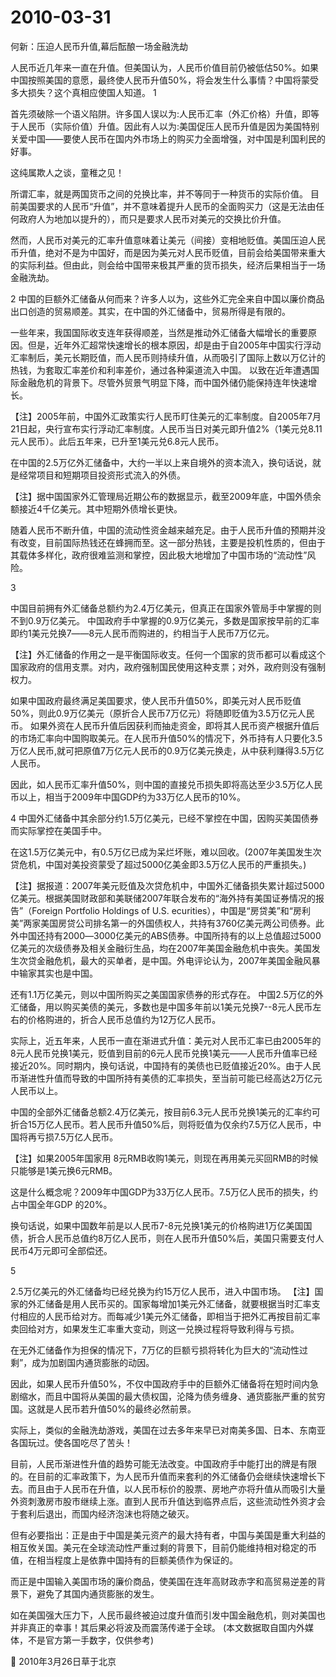 # 2010-03-31

何新：压迫人民币升值,幕后酝酿一场金融洗劫

人民币近几年来一直在升值。但美国认为，人民币价值目前仍被低估50%。如果中国按照美国的意愿，最终使人民币升值50%，将会发生什么事情？中国将蒙受多大损失？这个真相应使国人知道。 1

首先须破除一个语义陷阱。许多国人误以为:人民币汇率（外汇价格）升值，即等于人民币（实际价值）升值。因此有人以为:美国促压人民币升值是因为美国特别关爱中国――要使人民币在国内外市场上的购买力全面增强，对中国是利国利民的好事。

这纯属欺人之谈，童稚之见！

所谓汇率，就是两国货币之间的兑换比率，并不等同于一种货币的实际价值。 目前美国要求的人民币“升值”，并不意味着提升人民币的全面购买力（这是无法由任何政府人为地加以提升的），而只是要求人民币对美元的交换比价升值。

然而，人民币对美元的汇率升值意味着让美元（间接）变相地贬值。美国压迫人民币升值，绝对不是为中国好，而是因为美元对人民币贬值，目前会给美国带来重大的实际利益。但由此，则会给中国带来极其严重的货币损失，经济后果相当于一场金融洗劫。

2 中国的巨额外汇储备从何而来？许多人以为，这些外汇完全来自中国以廉价商品出口创造的贸易顺差。其实，在中国的外汇储备中，贸易所得是有限的。

一些年来，我国国际收支连年获得顺差，当然是推动外汇储备大幅增长的重要原因。但是，近年外汇超常快速增长的根本原因，却是由于自2005年中国实行浮动汇率制后，美元长期贬值，而人民币则持续升值，从而吸引了国际上数以万亿计的热钱，为套取汇率差价和利率差价，通过各种渠道流入中国。 以致在近年遭遇国际金融危机的背景下。尽管外贸景气明显下降，而中国外储仍能保持连年快速增长。

【注】2005年前，中国外汇政策实行人民币盯住美元的汇率制度。自2005年7月21日起，央行宣布实行浮动汇率制度。人民币当日对美元即升值2%（1美元兑8.11元人民币）。此后五年来，已升至1美元兑6.8元人民币。

在中国的2.5万亿外汇储备中，大约一半以上来自境外的资本流入，换句话说，就是经常项目和短期项目投资形式流入的外债。

【注】据中国国家外汇管理局近期公布的数据显示，截至2009年底，中国外债余额接近4千亿美元。其中短期外债增长更快。

随着人民币不断升值，中国的流动性资金越来越充足。由于人民币升值的预期并没有改变，目前国际热钱还在蜂拥而至。这一部分热钱，主要是投机性质的，但由于其载体多样化，政府很难监测和掌控，因此极大地增加了中国市场的“流动性”风险。

3

中国目前拥有外汇储备总额约为2.4万亿美元，但真正在国家外管局手中掌握的则不到0.9万亿美元。 中国政府手中掌握的0.9万亿美元，多数是国家按早前的汇率即约1美元兑换7――8元人民币而购进的，约相当于人民币7万亿元。

【注】外汇储备的作用之一是平衡国际收支。任何一个国家的货币都可以看成这个国家政府的信用支票。对内，政府强制国民使用这种支票；对外，政府则没有强制权力。

如果中国政府最终满足美国要求，使人民币升值50%，即美元对人民币贬值50%，则此0.9万亿美元（原折合人民币7万亿元）将随即贬值为3.5万亿元人民币。 如果外资在人民币升值后因获利而抽走资金，即将其人民币资产根据升值后的市场汇率向中国购取美元。在人民币升值50%的情况下，外币持有人只要化3.5万亿人民币,就可把原值7万亿元人民币的0.9万亿美元换走，从中获利赚得3.5万亿人民币。

因此，如人民币汇率升值50%，则中国的直接兑币损失即将高达至少3.5万亿人民币以上，相当于2009年中国GDP约为33万亿人民币的10%。

4 中国外汇储备中其余部分约1.5万亿美元，已经不掌控在中国，因购买美国债券而实际掌控在美国手中。

在这1.5万亿美元中，有0.5万亿已成为呆烂坏账，难以回收。(2007年美国发生次贷危机，中国对美投资蒙受了超过5000亿美金即3.5万亿人民币的严重损失。)

【注】据报道：2007年美元贬值及次贷危机中，中国外汇储备损失累计超过5000亿美元。根据美国财政部和美联储2007年联合发布的“海外持有美国证券情况的报告”（Foreign Portfolio Holdings of U.S. ecurities），中国是“房贷美”和“房利美”两家美国房贷公司排名第一的外国债权人，共持有3760亿美元两公司债券。此外中国还持有2000―3000亿美元的ABS债券。中国所持有的以上总值超过5000亿美元的次级债券及相关金融衍生品，均在2007年美国金融危机中丧失。美国发生次贷金融危机，最大的买单者，是中国。外电评论认为，2007年美国金融风暴中输家其实也是中国。

还有1.1万亿美元，则以中国所购买之美国国家债券的形式存在。 中国2.5万亿的外汇储备，用以购买美债的美元，多数也是中国多年前以1美元兑换7--8元人民币左右的价格购进的，折合人民币总值约为12万亿人民币。

实际上，近五年来，人民币一直在渐进式升值：美元对人民币汇率已由2005年的8元人民币兑换1美元，贬值到目前的6元人民币兑换1美元――人民币升值率已经接近20%。同时期内，换句话说，中国持有的美债也已贬值接近20%。由于人民币渐进性升值而导致的中国所持有美债的汇率损失，至当前可能已经高达2万亿元人民币以上。

中国的全部外汇储备总额2.4万亿美元，按目前6.3元人民币兑换1美元的汇率约可折合15万亿人民币。若人民币升值50%后，则将贬值为仅余约7.5万亿人民币，中国将再亏损7.5万亿人民币。

【注】如果2005年国家用 8元RMB收购1美元，则现在再用美元买回RMB的时候只能够是1美元换6元RMB。

这是什么概念呢？2009年中国GDP为33万亿人民币。7.5万亿人民币的损失，约占中国全年GDP 的20%。

换句话说，如果中国数年前是以人民币7-8元兑换1美元的价格购进1万亿美国国债，折合人民币总值约8万亿人民币，则在人民币升值50%后，美国只需要支付人民币4万元即可全部偿还。

5

2.5万亿美元的外汇储备均已经兑换为约15万亿人民币，进入中国市场。  【注】国家的外汇储备是用人民币买的。国家每增加1美元外汇储备，就要根据当时汇率支付相应的人民币给对方。而每减少1美元外汇储备，即相当于把外汇再按目前汇率卖回给对方，如果发生汇率重大变动，则这一兑换过程将导致利得与亏损。

在无外汇储备作为担保的情况下，7万亿的巨额亏损将转化为巨大的“流动性过剩”，成为加剧国内通货膨胀的动因。

因此，如果人民币升值50%，不仅中国政府手中的巨额外汇储备将在短时间内急剧缩水，而且中国将从美国的最大债权国，沦降为债务缠身、通货膨胀严重的贫穷国。这就是人民币若升值50%的最终必然前景。

实际上，类似的金融洗劫游戏，美国在过去多年来早已对南美多国、日本、东南亚各国玩过。使各国吃尽了苦头！

目前，人民币渐进性升值的趋势可能无法改变。中国政府手中能打出的牌是有限的。在目前的汇率政策下，为人民币升值而来套利的外汇储备仍会继续快速增长下去。而且由于人民币在升值，以人民币标价的股票、房地产亦将升值从而吸引大量外资刺激房市股市继续上涨。直到人民币升值达到临界点后，这些流动性外资才会于套利后退出，而国内经济泡沫也将随之破灭。

但有必要指出：正是由于中国是美元资产的最大持有者，中国与美国是重大利益的相互攸关国。美元在全球流动性严重过剩的背景下，目前仍能维持相对稳定的币值，在相当程度上是依靠中国持有的巨额美债作为保证的。

而正是中国输入美国市场的廉价商品，使美国在连年高财政赤字和高贸易逆差的背景下，避免了其国内通货膨胀的发生。

如在美国强大压力下，人民币最终被迫过度升值而引发中国金融危机，则对美国也并非真正的幸事！其后果必将波及而震荡传递于全球。 (本文数据取自国内外媒体，不是官方第一手数字，仅供参考)

&#61548;                                           2010年3月26日草于北京
